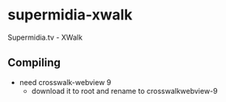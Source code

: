 # supermidia-xwalk
Supermidia.tv - XWalk

## Compiling
* need crosswalk-webview 9 
  * download it to root and rename to crosswalkwebview-9
